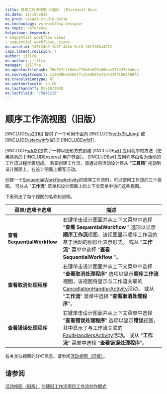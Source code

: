 ```yaml
---
title: 顺序工作流视图（旧版） |Microsoft Docs
ms.date: 11/15/2016
ms.prod: visual-studio-dev14
ms.technology: vs-workflow-designer
ms.topic: reference
helpviewer_keywords:
- sequential workflow views
- sequential workflows, views
ms.assetid: 135f24b9-1b37-442b-9ef8-f0f2108a3212
caps.latest.revision: 7
author: jillre
ms.author: jillfra
manager: jillfra
ms.openlocfilehash: 76d357c1f6ebc770d0e625e60bae237e37e0a6aa
ms.sourcegitcommit: c150d0be93b6f7ccbe9625b41a437541502560f5
ms.translationtype: MT
ms.contentlocale: zh-CN
ms.lasthandoff: 01/10/2020
ms.locfileid: "75846219"
---
```

# <a name="sequential-workflow-views-legacy"></a>顺序工作流视图（旧版）
[!INCLUDE[vs2010](../includes/vs2010-md.md)] 提供了一个可用于面向 [!INCLUDE[netfx35_long](../includes/netfx35-long-md.md)] 或 [!INCLUDE[vstecwinfx](../includes/vstecwinfx-md.md)]的旧 [!INCLUDE[wfd1](../includes/wfd1-md.md)]。

 [!INCLUDE[wfd2](../includes/wfd2-md.md)]提供了一种以图形方式创建 [!INCLUDE[wf](../includes/wf-md.md)] 应用程序的方法（使用熟悉的 [!INCLUDE[vsprvs](../includes/vsprvs-md.md)] 用户界面）。 [!INCLUDE[wf](../includes/wf-md.md)] 应用程序由名为活动的工作流过程步骤组成。 若要创建工作流，请通过将活动设计器从 **"工具箱**" 拖动到设计图面上，在设计图面上撰写活动。

 创建一个[SequentialWorkflowActivity](https://msdn2.microsoft.com/library/system.workflow.activities.sequentialworkflowactivity.aspx)的顺序工作流时，可以使用工作流的三个视图。 可以从 "**工作流**" 菜单和设计图面上的上下文菜单中访问这些视图。

 下表列出了每个视图的名称和说明。

|菜单/选项卡选项|描述|
|----------------------|-----------------|
|**查看 SequentialWorkflow**|右键单击设计图面并从上下文菜单中选择 "**查看 SequentialWorkflow** " 选项以显示**顺序工作流**视图，该视图显示顺序工作流的基于活动的图形化表示形式。 或从 "**工作流**" 菜单中选择 "**查看 SequentialWorkflow** "。|
|**查看取消处理程序**|右键单击设计图面并从上下文菜单中选择 "**查看取消处理程序**" 选项以显示**顺序工作流**视图，该视图将显示与工作流关联的[CancellationHandlerActivity](https://msdn2.microsoft.com/library/system.workflow.componentmodel.cancellationhandleractivity.aspx)活动。 或从 "**工作流**" 菜单中选择 "**查看取消处理程序**"。|
|**查看错误处理程序**|右键单击设计图面并从上下文菜单中选择 "**查看错误处理程序**" 选项以显示**错误**视图，其中显示了与工作流关联的[FaultHandlersActivity](https://msdn2.microsoft.com/library/system.workflow.componentmodel.faulthandlersactivity.aspx)活动。 或从 "**工作流**" 菜单中选择 "**查看错误处理程序**"。|

 有关类似视图的详细信息，请参阅[活动视图（旧版）](../workflow-designer/activity-views-legacy.md)。

## <a name="see-also"></a>请参阅
 [活动视图（旧版）](../workflow-designer/activity-views-legacy.md) [创建旧工作流项目](../workflow-designer/creating-legacy-workflow-projects.md)[工作流创作模式](https://msdn2.microsoft.com/library/bb628440.aspx)
